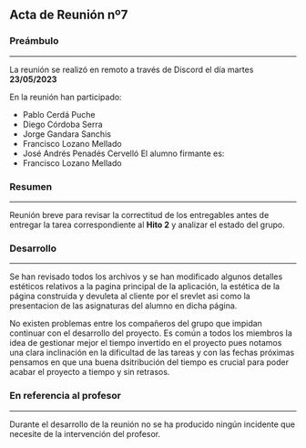 ## Acta de Reunión nº7

### Preámbulo
---
La reunión se realizó en remoto a través de Discord el día martes **23/05/2023**

En la reunión han participado:
- Pablo Cerdá Puche
- Diego Córdoba Serra
- Jorge Gandara Sanchis
- Francisco Lozano Mellado
- José Andrés Penadés Cervelló
El alumno firmante es:
- Francisco Lozano Mellado

### Resumen
---
Reunión breve para revisar la correctitud de los entregables antes de entregar la tarea correspondiente al **Hito 2** y analizar el estado del grupo.

### Desarrollo
---
Se han revisado todos los archivos y se han modificado algunos detalles estéticos relativos a la pagina principal de la aplicación, la estética de la página construida y devuleta al cliente por el srevlet asi como la presentacion de las asignaturas del alumno en dicha página. 

No existen problemas entre los compañeros del grupo que impidan continuar con el desarrollo del proyecto. Es común a todos los miembros la idea de gestionar mejor el tiempo invertido en el proyecto pues notamos una clara inclinación en la dificultad de las tareas y con las fechas próximas pensamos en que una buena dsitribución del tiempo es crucial para poder acabar el proyecto a tiempo y sin retrasos.

### En referencia al profesor
----
Durante el desarrollo de la reunión no se ha producido ningún incidente que necesite de la intervención del profesor.
